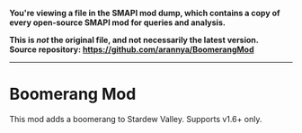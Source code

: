 **You're viewing a file in the SMAPI mod dump, which contains a copy of every open-source SMAPI mod
for queries and analysis.**

**This is _not_ the original file, and not necessarily the latest version.**  
**Source repository: https://github.com/arannya/BoomerangMod**

----

# Boomerang Mod
This mod adds a boomerang to Stardew Valley. Supports v1.6+ only.
